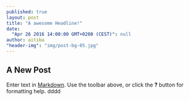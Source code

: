 ```yaml
---
published: true
layout: post
title: "A awesome Headline!"
date: 
  "Apr 26 2016 14:00:00 GMT+0200 (CEST)": null
author: aitiba
"header-img": "img/post-bg-05.jpg"
---
```

## A New Post

Enter text in [Markdown](http://daringfireball.net/projects/markdown/). Use the toolbar above, or click the **?** button for formatting help.
dddd
